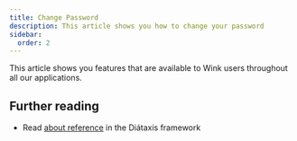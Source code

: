 ```yaml
---
title: Change Password
description: This article shows you how to change your password
sidebar:
  order: 2
---
```


This article shows you features that are available to Wink users throughout all our applications.

## Further reading

- Read [about reference](https://diataxis.fr/reference/) in the Diátaxis framework
